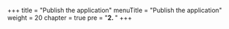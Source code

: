 +++
title = "Publish the application"
menuTitle = "Publish the application"
weight = 20
chapter = true
pre = "<b>2. </b>"
+++


